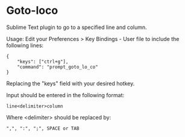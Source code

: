 Goto-loco
=========

Sublime Text plugin to go to a specified line and column.

Usage:
Edit your Preferences > Key Bindings - User file to include the following lines:

  	{ 
	  	"keys": ["ctrl+g"], 
	  	"command": "prompt_goto_lo_co" 
  	}

Replacing the "keys" field with your desired hotkey.

Input should be entered in the following format:
  
  	line<delimiter>column
  
Where \<delimiter\> should be replaced by: 
	
	",", ":", ";", SPACE or TAB
